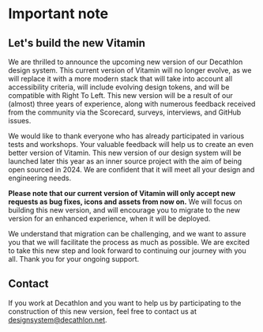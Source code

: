 # Important note

## Let's build the new Vitamin

We are thrilled to announce the upcoming new version of our Decathlon design system. This current version of Vitamin will no longer evolve, as we will replace it with a more modern stack that will take into account all accessibility criteria, will include evolving design tokens, and will be compatible with Right To Left. This new version will be a result of our (almost) three years of experience, along with numerous feedback received from the community via the Scorecard, surveys, interviews, and GitHub issues.

We would like to thank everyone who has already participated in various tests and workshops. Your valuable feedback will help us to create an even better version of Vitamin. This new version of our design system will be launched later this year as an inner source project with the aim of being open sourced in 2024. We are confident that it will meet all your design and engineering needs.

**Please note that our current version of Vitamin will only accept new requests as bug fixes, icons and assets from now on.** We will focus on building this new version, and will encourage you to migrate to the new version for an enhanced experience, when it will be deployed.

We understand that migration can be challenging, and we want to assure you that we will facilitate the process as much as possible. We are excited to take this new step and look forward to continuing our journey with you all. Thank you for your ongoing support.

## Contact

If you work at Decathlon and you want to help us by participating to the construction of this new version, feel free to contact us at <designsystem@decathlon.net>.
